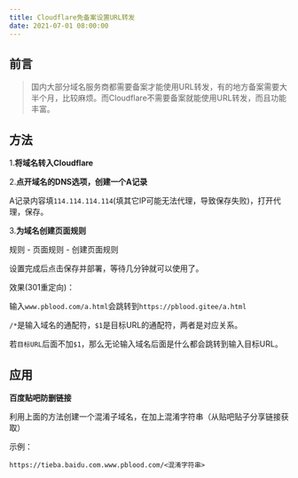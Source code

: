 ```yaml
---
title: Cloudflare免备案设置URL转发
date: 2021-07-01 08:00:00
---
```


## 前言

> 国内大部分域名服务商都需要备案才能使用URL转发，有的地方备案需要大半个月，比较麻烦。而Cloudflare不需要备案就能使用URL转发，而且功能丰富。

## 方法

1.**将域名转入Cloudflare**

2.**点开域名的DNS选项，创建一个A记录**

A记录内容填`114.114.114.114`(填其它IP可能无法代理，导致保存失败)，打开代理，保存。

3.**为域名创建页面规则**

规则 - 页面规则 - 创建页面规则

设置完成后点击保存并部署，等待几分钟就可以使用了。

效果(301重定向)：

输入`www.pblood.com/a.html`会跳转到`https://pblood.gitee/a.html`

`/*`是输入域名的通配符，`$1`是目标URL的通配符，两者是对应关系。

若`目标URL`后面不加`$1`，那么无论输入域名后面是什么都会跳转到输入目标URL。

## 应用

**百度贴吧防删链接**

利用上面的方法创建一个混淆子域名，在加上混淆字符串（从贴吧贴子分享链接获取）

示例：

`https://tieba.baidu.com.www.pblood.com/<混淆字符串>`